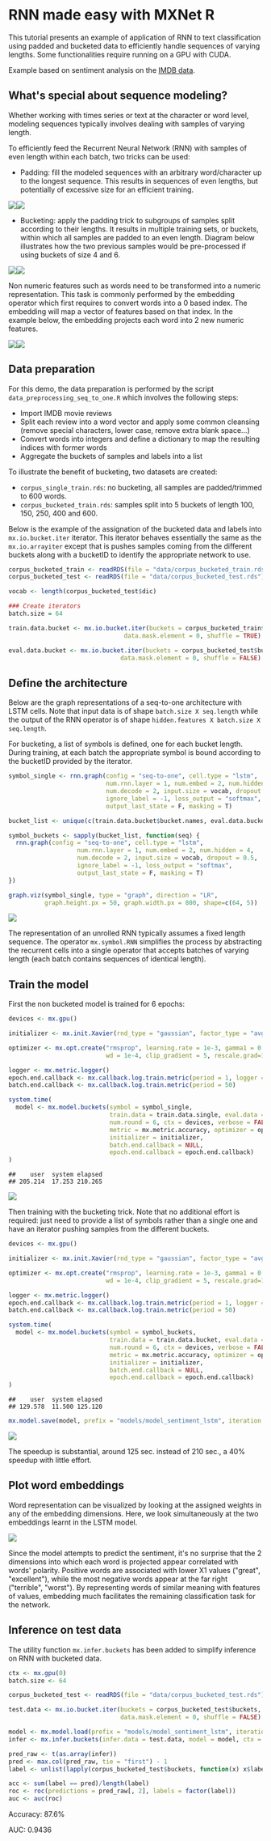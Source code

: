 RNN made easy with MXNet R
================

This tutorial presents an example of application of RNN to text classification using padded and bucketed data to efficiently handle sequences of varying lengths. Some functionalities require running on a GPU with CUDA.

Example based on sentiment analysis on the [IMDB data](http://ai.stanford.edu/~amaas/data/sentiment/).

What's special about sequence modeling?
---------------------------------------

Whether working with times series or text at the character or word level, modeling sequences typically involves dealing with samples of varying length.

To efficiently feed the Recurrent Neural Network (RNN) with samples of even length within each batch, two tricks can be used:

-   Padding: fill the modeled sequences with an arbitrary word/character up to the longest sequence. This results in sequences of even lengths, but potentially of excessive size for an efficient training.

![](README_files/figure-markdown_github-ascii_identifiers/pad-1.png)![](README_files/figure-markdown_github-ascii_identifiers/pad-2.png)

-   Bucketing: apply the padding trick to subgroups of samples split according to their lengths. It results in multiple training sets, or buckets, within which all samples are padded to an even length. Diagram below illustrates how the two previous samples would be pre-processed if using buckets of size 4 and 6.

![](README_files/figure-markdown_github-ascii_identifiers/bucket1-1.png)![](README_files/figure-markdown_github-ascii_identifiers/bucket1-2.png)

Non numeric features such as words need to be transformed into a numeric representation. This task is commonly performed by the embedding operator which first requires to convert words into a 0 based index. The embedding will map a vector of features based on that index. In the example below, the embedding projects each word into 2 new numeric features.

![](README_files/figure-markdown_github-ascii_identifiers/bucket2-1.png)![](README_files/figure-markdown_github-ascii_identifiers/bucket2-2.png)

Data preparation
----------------

For this demo, the data preparation is performed by the script `data_preprocessing_seq_to_one.R` which involves the following steps:

-   Import IMDB movie reviews
-   Split each review into a word vector and apply some common cleansing (remove special characters, lower case, remove extra blank space...)
-   Convert words into integers and define a dictionary to map the resulting indices with former words
-   Aggregate the buckets of samples and labels into a list

To illustrate the benefit of bucketing, two datasets are created:

-   `corpus_single_train.rds`: no bucketing, all samples are padded/trimmed to 600 words.
-   `corpus_bucketed_train.rds`: samples split into 5 buckets of length 100, 150, 250, 400 and 600.

Below is the example of the assignation of the bucketed data and labels into `mx.io.bucket.iter` iterator. This iterator behaves essentially the same as the `mx.io.arrayiter` except that is pushes samples coming from the different buckets along with a bucketID to identify the appropriate network to use.

``` r
corpus_bucketed_train <- readRDS(file = "data/corpus_bucketed_train.rds")
corpus_bucketed_test <- readRDS(file = "data/corpus_bucketed_test.rds")

vocab <- length(corpus_bucketed_test$dic)

### Create iterators
batch.size = 64

train.data.bucket <- mx.io.bucket.iter(buckets = corpus_bucketed_train$buckets, batch.size = batch.size, 
                                data.mask.element = 0, shuffle = TRUE)

eval.data.bucket <- mx.io.bucket.iter(buckets = corpus_bucketed_test$buckets, batch.size = batch.size, 
                               data.mask.element = 0, shuffle = FALSE)
```

Define the architecture
-----------------------

Below are the graph representations of a seq-to-one architecture with LSTM cells. Note that input data is of shape `batch.size X seq.length` while the output of the RNN operator is of shape `hidden.features X batch.size X seq.length`.

For bucketing, a list of symbols is defined, one for each bucket length. During training, at each batch the appropriate symbol is bound according to the bucketID provided by the iterator.

``` r
symbol_single <- rnn.graph(config = "seq-to-one", cell.type = "lstm", 
                           num.rnn.layer = 1, num.embed = 2, num.hidden = 4, 
                           num.decode = 2, input.size = vocab, dropout = 0.5, 
                           ignore_label = -1, loss_output = "softmax",
                           output_last_state = F, masking = T)
```

``` r
bucket_list <- unique(c(train.data.bucket$bucket.names, eval.data.bucket$bucket.names))

symbol_buckets <- sapply(bucket_list, function(seq) {
  rnn.graph(config = "seq-to-one", cell.type = "lstm", 
                   num.rnn.layer = 1, num.embed = 2, num.hidden = 4, 
                   num.decode = 2, input.size = vocab, dropout = 0.5, 
                   ignore_label = -1, loss_output = "softmax",
                   output_last_state = F, masking = T)
})

graph.viz(symbol_single, type = "graph", direction = "LR", 
          graph.height.px = 50, graph.width.px = 800, shape=c(64, 5))
```

![](README_files/figure-markdown_github-ascii_identifiers/architect-1.png)

The representation of an unrolled RNN typically assumes a fixed length sequence. The operator `mx.symbol.RNN` simplifies the process by abstracting the recurrent cells into a single operator that accepts batches of varying length (each batch contains sequences of identical length).

Train the model
---------------

First the non bucketed model is trained for 6 epochs:

``` r
devices <- mx.gpu()

initializer <- mx.init.Xavier(rnd_type = "gaussian", factor_type = "avg", magnitude = 2.5)

optimizer <- mx.opt.create("rmsprop", learning.rate = 1e-3, gamma1 = 0.95, gamma2 = 0.92, 
                           wd = 1e-4, clip_gradient = 5, rescale.grad=1/batch.size)

logger <- mx.metric.logger()
epoch.end.callback <- mx.callback.log.train.metric(period = 1, logger = logger)
batch.end.callback <- mx.callback.log.train.metric(period = 50)

system.time(
  model <- mx.model.buckets(symbol = symbol_single,
                            train.data = train.data.single, eval.data = eval.data.single,
                            num.round = 6, ctx = devices, verbose = FALSE,
                            metric = mx.metric.accuracy, optimizer = optimizer,  
                            initializer = initializer,
                            batch.end.callback = NULL, 
                            epoch.end.callback = epoch.end.callback)
)
```

    ##    user  system elapsed 
    ## 205.214  17.253 210.265

![](README_files/figure-markdown_github-ascii_identifiers/logger1-1.png)

Then training with the bucketing trick. Note that no additional effort is required: just need to provide a list of symbols rather than a single one and have an iterator pushing samples from the different buckets.

``` r
devices <- mx.gpu()

initializer <- mx.init.Xavier(rnd_type = "gaussian", factor_type = "avg", magnitude = 2.5)

optimizer <- mx.opt.create("rmsprop", learning.rate = 1e-3, gamma1 = 0.95, gamma2 = 0.92, 
                           wd = 1e-4, clip_gradient = 5, rescale.grad=1/batch.size)

logger <- mx.metric.logger()
epoch.end.callback <- mx.callback.log.train.metric(period = 1, logger = logger)
batch.end.callback <- mx.callback.log.train.metric(period = 50)

system.time(
  model <- mx.model.buckets(symbol = symbol_buckets,
                            train.data = train.data.bucket, eval.data = eval.data.bucket,
                            num.round = 6, ctx = devices, verbose = FALSE,
                            metric = mx.metric.accuracy, optimizer = optimizer,  
                            initializer = initializer,
                            batch.end.callback = NULL, 
                            epoch.end.callback = epoch.end.callback)
)
```

    ##    user  system elapsed 
    ## 129.578  11.500 125.120

``` r
mx.model.save(model, prefix = "models/model_sentiment_lstm", iteration = 5)
```

![](README_files/figure-markdown_github-ascii_identifiers/logger2-1.png)

The speedup is substantial, around 125 sec. instead of 210 sec., a 40% speedup with little effort.

Plot word embeddings
--------------------

Word representation can be visualized by looking at the assigned weights in any of the embedding dimensions. Here, we look simultaneously at the two embeddings learnt in the LSTM model.

![](README_files/figure-markdown_github-ascii_identifiers/embed-1.png)

Since the model attempts to predict the sentiment, it's no surprise that the 2 dimensions into which each word is projected appear correlated with words' polarity. Positive words are associated with lower X1 values ("great", "excellent"), while the most negative words appear at the far right ("terrible", "worst"). By representing words of similar meaning with features of values, embedding much facilitates the remaining classification task for the network. 

Inference on test data
----------------------

The utility function `mx.infer.buckets` has been added to simplify inference on RNN with bucketed data.

``` r
ctx <- mx.gpu(0)
batch.size <- 64

corpus_bucketed_test <- readRDS(file = "data/corpus_bucketed_test.rds")

test.data <- mx.io.bucket.iter(buckets = corpus_bucketed_test$buckets, batch.size = batch.size, 
                               data.mask.element = 0, shuffle = FALSE)
```

``` r
model <- mx.model.load(prefix = "models/model_sentiment_lstm", iteration = 5)
infer <- mx.infer.buckets(infer.data = test.data, model = model, ctx = ctx)

pred_raw <- t(as.array(infer))
pred <- max.col(pred_raw, tie = "first") - 1
label <- unlist(lapply(corpus_bucketed_test$buckets, function(x) x$label))

acc <- sum(label == pred)/length(label)
roc <- roc(predictions = pred_raw[, 2], labels = factor(label))
auc <- auc(roc)
```

Accuracy: 87.6%

AUC: 0.9436
